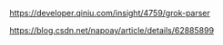 https://developer.qiniu.com/insight/4759/grok-parser

https://blog.csdn.net/napoay/article/details/62885899